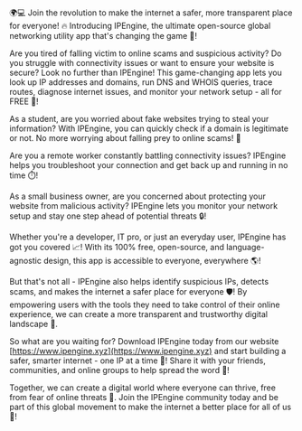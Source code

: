 🌍️💻 Join the revolution to make the internet a safer, more transparent place for everyone! 🔥 Introducing IPEngine, the ultimate open-source global networking utility app that's changing the game 🚀!

Are you tired of falling victim to online scams and suspicious activity? Do you struggle with connectivity issues or want to ensure your website is secure? Look no further than IPEngine! This game-changing app lets you look up IP addresses and domains, run DNS and WHOIS queries, trace routes, diagnose internet issues, and monitor your network setup - all for FREE 🤩!

As a student, are you worried about fake websites trying to steal your information? With IPEngine, you can quickly check if a domain is legitimate or not. No more worrying about falling prey to online scams! 👀

Are you a remote worker constantly battling connectivity issues? IPEngine helps you troubleshoot your connection and get back up and running in no time ⏱️!

As a small business owner, are you concerned about protecting your website from malicious activity? IPEngine lets you monitor your network setup and stay one step ahead of potential threats 🔒!

Whether you're a developer, IT pro, or just an everyday user, IPEngine has got you covered 📈! With its 100% free, open-source, and language-agnostic design, this app is accessible to everyone, everywhere 🌎️!

But that's not all - IPEngine also helps identify suspicious IPs, detects scams, and makes the internet a safer place for everyone 🛡️! By empowering users with the tools they need to take control of their online experience, we can create a more transparent and trustworthy digital landscape 🌊️.

So what are you waiting for? Download IPEngine today from our website [https://www.ipengine.xyz](https://www.ipengine.xyz) and start building a safer, smarter internet - one IP at a time 🔮! Share it with your friends, communities, and online groups to help spread the word 📢️!

Together, we can create a digital world where everyone can thrive, free from fear of online threats 💪️. Join the IPEngine community today and be part of this global movement to make the internet a better place for all of us 🌟️!